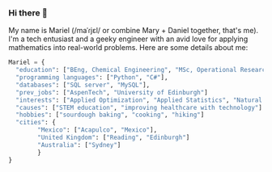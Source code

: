 ### Hi there 👋

My name is Mariel (/maˈɾjɛl/ or combine Mary + Daniel together, that's me). I'm a tech entusiast and a geeky engineer with an avid love for applying mathematics into real-world problems. Here are some details about me:

```python
Mariel = {
  "education": ["BEng, Chemical Engineering", "MSc, Operational Research"],
  "programming languages": ["Python", "C#"],
  "databases": ["SQL server", "MySQL"],
  "prev_jobs": ["AspenTech", "University of Edinburgh"]
  "interests": ["Applied Optimization", "Applied Statistics", "Natural Language Processing", "Heuristic methods"]
  "causes": ["STEM education", "improving healthcare with technology"]
  "hobbies": ["sourdough baking", "cooking", "hiking"]
  "cities": {
        "Mexico": ["Acapulco", "Mexico"],
        "United Kingdom": ["Reading", "Edinburgh"]
        "Australia": ["Sydney"]
        }
}
```

<!--
**mariel-rs/mariel-rs** is a ✨ _special_ ✨ repository because its `README.md` (this file) appears on your GitHub profile.

Here are some ideas to get you started:

- 🔭 I’m currently working on ...
- 🌱 I’m currently learning ...
- 👯 I’m looking to collaborate on ...
- 🤔 I’m looking for help with ...
- 💬 Ask me about ...
- 📫 How to reach me: ...
- 😄 Pronouns: ...
- ⚡ Fun fact: ...
-->
